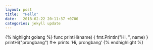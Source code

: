 ```yaml
---
layout: post
title:  "Hello"
date:   2018-02-22 20:11:37 +0700
categories: jekyll update
---
```

{% highlight golang %}
func printHi(name) {
  fmt.Println("Hi, ", name)
}
printHi("prongbang")
#=> prints 'Hi, prongbang'
{% endhighlight %}